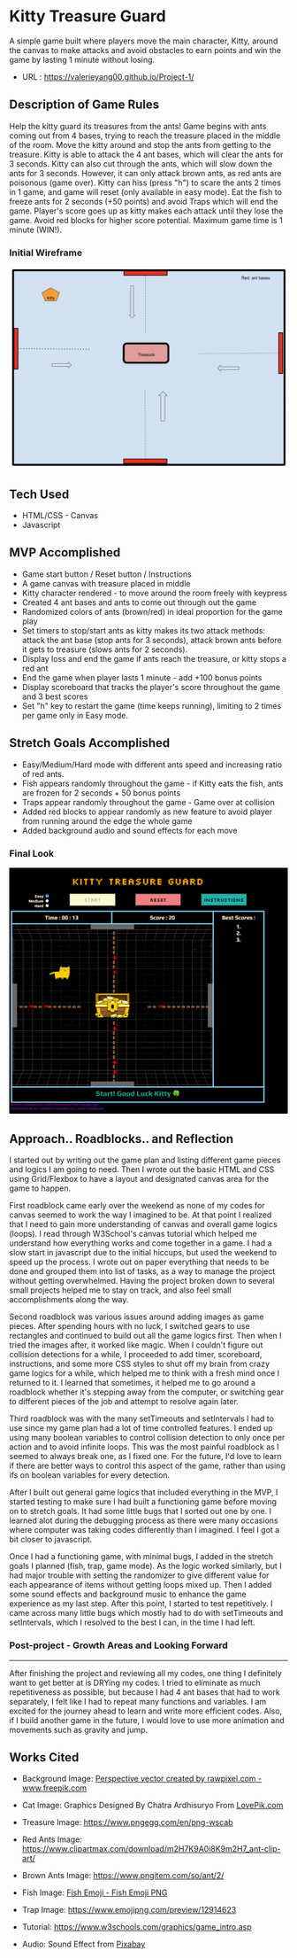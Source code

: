 # Kitty Treasure Guard 
A simple game built where players move the main character, Kitty, around the canvas to make attacks and avoid obstacles to earn points and win the game by lasting 1 minute without losing.
* URL : https://valerieyang00.github.io/Project-1/

## Description of Game Rules
Help the kitty guard its treasures from the ants! 
Game begins with ants coming out from 4 bases, trying to reach the treasure placed in the middle of the room. Move the kitty around and stop the ants from getting to the treasure. Kitty is able to attack the 4 ant bases, which will clear the ants for 3 seconds. Kitty can also cut through the ants, which will slow down the ants for 3 seconds. However, it can only attack brown ants, as red ants are poisonous (game over). Kitty can hiss (press "h") to scare the ants 2 times in 1 game, and game will reset (only available in easy mode). Eat the fish to freeze ants for 2 seconds (+50 points) and avoid Traps which will end the game. Player's score goes up as kitty makes each attack until they lose the game. Avoid red blocks for higher score potential. Maximum game time is 1 minute (WIN!).

### Initial Wireframe
![Wireframe](./media/initial%20wireframe.png)


## Tech Used

* HTML/CSS - Canvas
* Javascript

## MVP Accomplished

* Game start button / Reset button / Instructions 
* A game canvas with treasure placed in middle
* Kitty character rendered - to move around the room freely with keypress
* Created 4 ant bases and ants to come out through out the game
* Randomized colors of ants (brown/red) in ideal proportion for the game play
* Set timers to stop/start ants as kitty makes its two attack methods: attack the ant base (stop ants for 3 seconds), attack brown ants before it gets to treasure (slows ants for 2 seconds). 
* Display loss and end the game if ants reach the treasure, or kitty stops a red ant
* End the game when player lasts 1 minute - add +100 bonus points
* Display scoreboard that tracks the player's score throughout the game and 3 best scores
* Set "h" key to restart the game (time keeps running), limiting to 2 times per game only in Easy mode. 

## Stretch Goals Accomplished

* Easy/Medium/Hard mode with different ants speed and increasing ratio of red ants.
* Fish appears randomly throughout the game -  if Kitty eats the fish, ants are frozen for 2 seconds + 50 bonus points
* Traps appear randomly throughout the game - Game over at collision
* Added red blocks to appear randomly as new feature to avoid player from running around the edge the whole game
* Added background audio and sound effects for each move

### Final Look

![Final](./media/Final%20game.png)


## Approach.. Roadblocks.. and Reflection

I started out by writing out the game plan and listing different game pieces and logics I am going to need. Then I wrote out the basic HTML and CSS using Grid/Flexbox to have a layout and designated canvas area for the game to happen.

First roadblock came early over the weekend as none of my codes for canvas seemed to work the way I imagined to be. At that point I realized that I need to gain more understanding of canvas and overall game logics (loops). I read through W3School's canvas tutorial which helped me understand how everything works and come together in a game.
I had a slow start in javascript due to the initial hiccups, but used the weekend to speed up the process. I wrote out on paper everything that needs to be done and grouped them into list of tasks, as a way to manage the project without getting overwhelmed. Having the project broken down to several small projects helped me to stay on track, and also feel small accomplishments along the way.

Second roadblock was various issues around adding images as game pieces. After spending hours with no luck, I switched gears to use rectangles and continued to build out all the game logics first. Then when I tried the images after, it worked like magic. When I couldn't figure out collision detections for a while, I proceeded to add timer, scoreboard, instructions, and some more CSS styles to shut off my brain from crazy game logics for a while, which helped me to think with a fresh mind once I returned to it. I learned that sometimes, it helped me to go around a roadblock whether it's stepping away from the computer, or switching  gear to different pieces of the job and attempt to resolve again later. 

Third roadblock was with the many setTimeouts and setIntervals I had to use since my game plan had a lot of time controlled features. I ended up using many boolean variables to control collision detection to only once per action and to avoid infinite loops. This was the most painful roadblock as I seemed to always break one, as I fixed one. For the future, I'd love to learn if there are better ways to control this aspect of the game, rather than using ifs on boolean variables for every detection.

After I built out general game logics that included everything in the MVP, I started testing to make sure I had built a functioning game before moving on to stretch goals. It had some little bugs that I sorted out one by one. I learned alot during the debugging process as there were many occasions where computer was taking codes differently than I imagined. I feel I got a bit closer to javascript.

Once I had a functioning game, with minimal bugs, I added in the stretch goals I planned (fish, trap, game mode). As the logic worked similarly, but I had major trouble with setting the randomizer to give different value for each appearance of items without getting loops mixed up. Then I added some sound effects and background music to enhance the game experience as my last step. After this point, I started to test repetitively. I came across many little bugs which mostly had to do with setTimeouts and setIntervals, which I resolved to the best I can, in the time I had left.

### Post-project - Growth Areas and Looking Forward
---
After finishing the project and reviewing all my codes, one thing I definitely want to get better at is DRYing my codes. I tried to eliminate as much repetitiveness as possible, but because I had 4 ant bases that had to work separately, I felt like I had to repeat many functions and variables. I am excited for the journey ahead to learn and write more efficient codes. Also, if I build another game in the future, I would love to use more animation and movements such as gravity and jump.


## Works Cited

* Background Image:
<a href="https://www.freepik.com/vectors/perspective">Perspective vector created by rawpixel.com - www.freepik.com</a>

* Cat Image:
Graphics Designed By Chatra Ardhisuryo From <a href="https://lovepik.com/image-450071496/cartoon-yellow-cat-vector-illustration.html">LovePik.com</a>

* Treasure Image:
https://www.pngegg.com/en/png-wscab

* Red Ants Image:
https://www.clipartmax.com/download/m2H7K9A0i8K9m2H7_ant-clip-art/

* Brown Ants Image:
https://www.pngitem.com/so/ant/2/

* Fish Image:
<a href="https://flyclipart.com/fish-emoji-fish-emoji-png-763466">Fish Emoji - Fish Emoji PNG</a>

* Trap Image:
https://www.emojipng.com/preview/12914623

* Tutorial:
https://www.w3schools.com/graphics/game_intro.asp

* Audio:
Sound Effect from <a href="https://pixabay.com/sound-effects/?utm_source=link-attribution&amp;utm_medium=referral&amp;utm_campaign=music&amp;utm_content=6896">Pixabay</a>

